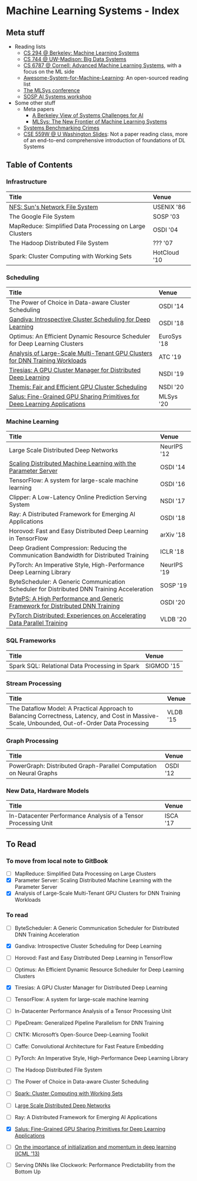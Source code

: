 # Machine Learning Systems - Index

## Meta stuff

* Reading lists
  * [CS 294 @ Berkeley: Machine Learning Systems](https://ucbrise.github.io/cs294-ai-sys-fa19/)
  * [CS 744 @ UW-Madison: Big Data Systems](http://pages.cs.wisc.edu/~shivaram/cs744-fa20/)
  * [CS 6787 @ Cornell: Advanced Machine Learning Systems](https://www.cs.cornell.edu/courses/cs6787/2020fa/), with a focus on the ML side
  * [Awesome-System-for-Machine-Learning](https://github.com/HuaizhengZhang/Awesome-System-for-Machine-Learning): An open-sourced reading list
  * [The MLSys conference](https://mlsys.org/)
  * [SOSP AI Systems workshop](http://learningsys.org/sosp19/acceptedpapers.html)
* Some other stuff
  * Meta papers
    * [A Berkeley View of Systems Challenges for AI](https://thodrek.github.io/CS839_spring18/papers/EECS-2017-159.pdf)
    * [MLSys: The New Frontier of Machine Learning Systems](https://arxiv.org/pdf/1904.03257.pdf)
  * [Systems Benchmarking Crimes](https://www.cse.unsw.edu.au/~gernot/benchmarking-crimes.html)
  * [CSE 559W @ U Washington Slides](http://dlsys.cs.washington.edu/schedule): Not a paper reading class, more of an end-to-end comprehensive introduction of foundations of DL Systems

## Table of Contents

### Infrastructure

| Title | Venue |
| :--- | :--- |
| [NFS: Sun's Network File System](../../operating-systems/index/nfs-suns-network-file-system.md) | USENIX '86 |
| The Google File System | SOSP '03 |
| MapReduce: Simplified Data Processing on Large Clusters | OSDI '04 |
| The Hadoop Distributed File System | ??? '07 |
| Spark: Cluster Computing with Working Sets | HotCloud '10 |

### Scheduling

| Title | Venue |
| :--- | :--- |
| The Power of Choice in Data-aware Cluster Scheduling | OSDI '14 |
| [Gandiva: Introspective Cluster Scheduling for Deep Learning](gandiva-introspective-cluster-scheduling-for-deep-learning.md) | OSDI '18 |
| Optimus: An Efficient Dynamic Resource Scheduler for Deep Learning Clusters | EuroSys '18 |
| [Analysis of Large-Scale Multi-Tenant GPU Clusters for DNN Training Workloads](analysis-of-large-scale-multi-tenant-gpu-clusters-for-dnn-training-workloads.md) | ATC '19 |
| [Tiresias: A GPU Cluster Manager for Distributed Deep Learning](tiresias-a-gpu-cluster-manager-for-distributed-deep-learning.md) | NSDI '19 |
| [Themis: Fair and Efficient GPU Cluster Scheduling](themis-fair-and-efficient-gpu-cluster-scheduling.md) | NSDI '20 |
| [Salus: Fine-Grained GPU Sharing Primitives for Deep Learning Applications](salus-fine-grained-gpu-sharing-primitives-for-deep-learning-applications.md) | MLSys '20 |

### Machine Learning

| Title | Venue |
| :--- | :--- |
| Large Scale Distributed Deep Networks | NeurIPS '12 |
| [Scaling Distributed Machine Learning with the Parameter Server](scaling-distributed-machine-learning-with-the-parameter-server.md) | OSDI '14 |
| TensorFlow: A system for large-scale machine learning | OSDI '16 |
| Clipper: A Low-Latency Online Prediction Serving System | NSDI '17 |
| Ray: A Distributed Framework for Emerging AI Applications | OSDI '18 |
| Horovod: Fast and Easy Distributed Deep Learning in TensorFlow | arXiv '18 |
| Deep Gradient Compression: Reducing the Communication Bandwidth for Distributed Training | ICLR '18 |
| PyTorch: An Imperative Style, High-Performance Deep Learning Library | NeurIPS '19 |
| ByteScheduler: A Generic Communication Scheduler for Distributed DNN Training Acceleration | SOSP '19 |
| [BytePS: A High Performance and Generic Framework for Distributed DNN Training](byteps-a-high-performance-and-generic-framework-for-distributed-dnn-training.md) | OSDI '20 |
| [PyTorch Distributed: Experiences on Accelerating Data Parallel Training](pytorch-distributed-experiences-on-accelerating-data-parallel-training.md) | VLDB '20 |

### SQL Frameworks

| Title | Venue |
| :--- | :--- |
| Spark SQL: Relational Data Processing in Spark | SIGMOD '15 |

### Stream Processing

| Title | Venue |
| :--- | :--- |
| The Dataflow Model: A Practical Approach to Balancing Correctness, Latency, and Cost in Massive-Scale, Unbounded, Out-of-Order Data Processing | VLDB '15 |

### Graph Processing

| Title | Venue |
| :--- | :--- |
| PowerGraph: Distributed Graph-Parallel Computation on Neural Graphs | OSDI '12 |

### New Data, Hardware Models

| Title | Venue |
| :--- | :--- |
| In-Datacenter Performance Analysis of a Tensor Processing Unit | ISCA '17 |

## To Read

### To move from local note to GitBook

* [ ] MapReduce: Simplified Data Processing on Large Clusters
* [x] Parameter Server: Scaling Distributed Machine Learning with the Parameter Server
* [x] Analysis of Large-Scale Multi-Tenant GPU Clusters for DNN Training Workloads

### To read

* [ ] ByteScheduler: A Generic Communication Scheduler for Distributed DNN Training Acceleration
* [x] Gandiva: Introspective Cluster Scheduling for Deep Learning
* [ ] Horovod: Fast and Easy Distributed Deep Learning in TensorFlow
* [ ] Optimus: An Efficient Dynamic Resource Scheduler for Deep Learning Clusters
* [x] Tiresias: A GPU Cluster Manager for Distributed Deep Learning
* [ ] TensorFlow: A system for large-scale machine learning
* [ ] In-Datacenter Performance Analysis of a Tensor Processing Unit
* [ ] PipeDream: Generalized Pipeline Parallelism for DNN Training
* [ ] CNTK: Microsoft’s Open-Source Deep-Learning Toolkit
* [ ] Caffe: Convolutional Architecture for Fast Feature Embedding
* [ ] PyTorch: An Imperative Style, High-Performance Deep Learning Library
* [ ] The Hadoop Distributed File System
* [ ] The Power of Choice in Data-aware Cluster Scheduling
* [ ] [Spark: Cluster Computing with Working Sets](https://www.usenix.org/legacy/event/hotcloud10/tech/full_papers/Zaharia.pdf)
* [ ] L[arge Scale Distributed Deep Networks](https://proceedings.neurips.cc/paper/2012/file/6aca97005c68f1206823815f66102863-Paper.pdf)
* [ ] Ray: A Distributed Framework for Emerging AI Applications
* [x] [Salus: Fine-Grained GPU Sharing Primitives for Deep Learning Applications](http://web.eecs.umich.edu/~mosharaf/Readings/Salus.pdf)
* [ ] [On the importance of initialization and momentum in deep learning \(ICML '13\)](http://www.cs.toronto.edu/~hinton/absps/momentum.pdf)
* [ ] Serving DNNs like Clockwork: Performance Predictability from the Bottom Up



